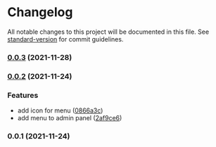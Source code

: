 # Changelog

All notable changes to this project will be documented in this file. See [standard-version](https://github.com/conventional-changelog/standard-version) for commit guidelines.

### [0.0.3](https://github.com/z-ev/m2-ezcore-module/compare/v0.0.2...v0.0.3) (2021-11-28)

### [0.0.2](https://github.com/evgeniizab/m2-ezcore-module/compare/v0.0.1...v0.0.2) (2021-11-24)


### Features

* add icon for menu ([0866a3c](https://github.com/evgeniizab/m2-ezcore-module/commit/0866a3c08d9c0d9cffae44f5ed4fb2f1e68a0d2e))
* add menu to admin panel ([2af9ce6](https://github.com/evgeniizab/m2-ezcore-module/commit/2af9ce620ae3aaeec731421f5466d1d0293a95e5))

### 0.0.1 (2021-11-24)
